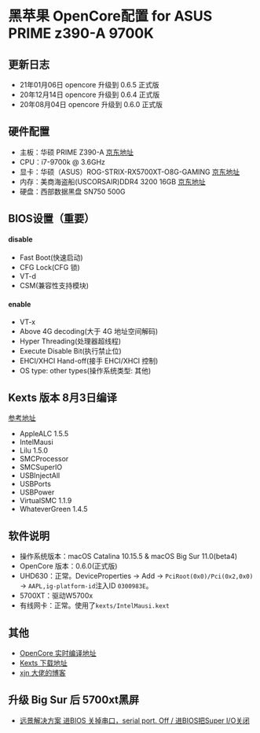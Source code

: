 # 黑苹果 OpenCore配置 for ASUS PRIME z390-A 9700K 

## 更新日志
- 21年01月06日 opencore 升级到 0.6.5 正式版
- 20年12月14日 opencore 升级到 0.6.4 正式版
- 20年08月04日 opencore 升级到 0.6.0 正式版 

## 硬件配置
- 主板：华硕 PRIME Z390-A [京东地址](https://item.jd.com/100000542145.html)
- CPU：i7-9700k @ 3.6GHz
- 显卡：华硕（ASUS）ROG-STRIX-RX5700XT-O8G-GAMING [京东地址](https://item.jd.com/100004478313.html)
- 内存：美商海盗船(USCORSAIR)DDR4 3200 16GB [京东地址](https://item.jd.com/7706381.html)
- 硬盘：西部数据黑盘 SN750 500G

## BIOS设置（重要）
#### disable
- Fast Boot(快速启动)
- CFG Lock(CFG 锁)
- VT-d
- CSM(兼容性支持模块)
#### enable
- VT-x 
- Above 4G decoding(大于 4G 地址空间解码)
- Hyper Threading(处理器超线程)
- Execute Disable Bit(执行禁止位)
- EHCI/XHCI Hand-off(接手 EHCI/XHCI 控制)
- OS type: other types(操作系统类型: 其他)

## Kexts 版本 8月3日编译 
[参考地址](http://bbs.pcbeta.com/viewthread-1866083-1-1.html)
- AppleALC          1.5.5
- IntelMausi        
- Lilu              1.5.0
- SMCProcessor       
- SMCSuperIO
- USBInjectAll      
- USBPorts
- USBPower
- VirtualSMC        1.1.9
- WhateverGreen     1.4.5

## 软件说明
- 操作系统版本：macOS Catalina 10.15.5 & macOS Big Sur 11.0(beta4)
- OpenCore 版本：0.6.0(正式版)
- UHD630：正常。DeviceProperties -> Add -> `PciRoot(0x0)/Pci(0x2,0x0)` -> `AAPL,ig-platform-id`注入ID `0300983E`。
- 5700XT：驱动W5700x
- 有线网卡：正常。使用了`kexts/IntelMausi.kext`

## 其他
- [OpenCore 实时编译地址](https://github.com/williambj1/OpenCore-Factory/releases)
- [Kexts 下载地址](https://gitee.com/evu/Easy-Kexts)
- [xjn 大佬的博客](https://blog.xjn819.com/?p=543)

## 升级 Big Sur 后 5700xt黑屏
- [远景解决方案 
进BIOS 关掉串口，serial port.  Off /
进BIOS把Super I/O关闭](http://bbs.pcbeta.com/forum.php?mod=viewthread&tid=1863274&highlight=5700%2B%BA%DA%C6%C1)
